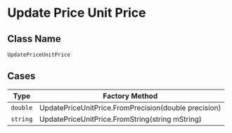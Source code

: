 
# Update Price Unit Price

## Class Name

`UpdatePriceUnitPrice`

## Cases

| Type | Factory Method |
|  --- | --- |
| `double` | UpdatePriceUnitPrice.FromPrecision(double precision) |
| `string` | UpdatePriceUnitPrice.FromString(string mString) |

